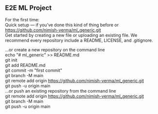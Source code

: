 ## E2E ML Project

For the first time:  
Quick setup — if you’ve done this kind of thing before or https://github.com/nimish-verma/ml_generic.git  
Get started by creating a new file or uploading an existing file. We recommend every repository include a README, LICENSE, and .gitignore.

…or create a new repository on the command line  
echo "# ml_generic" >> README.md  
git init  
git add README.md  
git commit -m "first commit"  
git branch -M main  
git remote add origin https://github.com/nimish-verma/ml_generic.git  
git push -u origin main  
…or push an existing repository from the command line  
git remote add origin https://github.com/nimish-verma/ml_generic.git  
git branch -M main  
git push -u origin main
